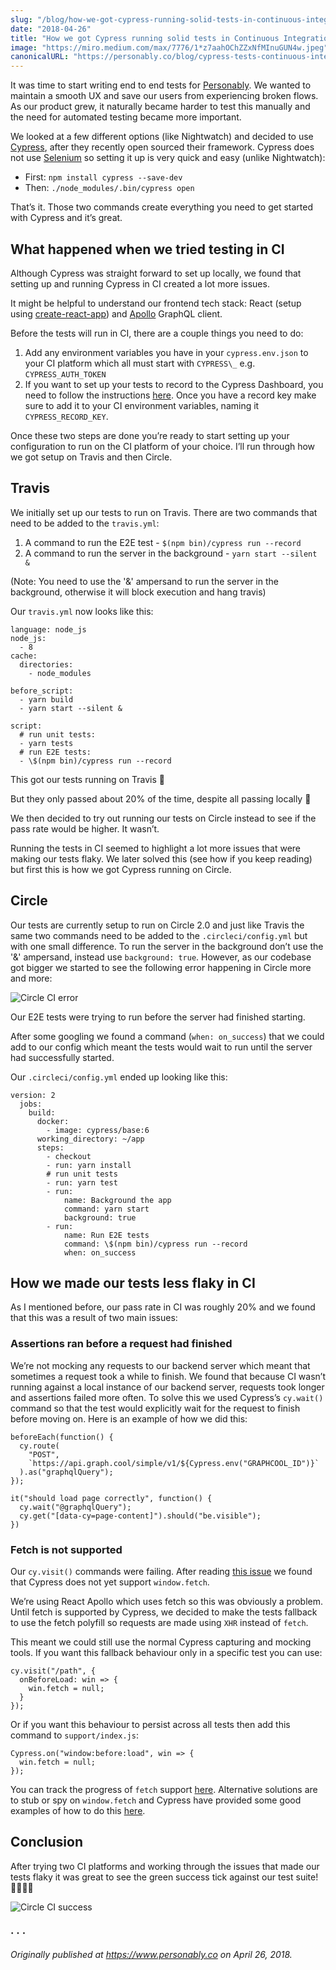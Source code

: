 ```yaml
---
slug: "/blog/how-we-got-cypress-running-solid-tests-in-continuous-integration"
date: "2018-04-26"
title: "How we got Cypress running solid tests in Continuous Integration"
image: "https://miro.medium.com/max/7776/1*z7aahOChZZxNfMInuGUN4w.jpeg"
canonicalURL: "https://personably.co/blog/cypress-tests-continuous-integration"
---
```


It was time to start writing end to end tests for [Personably](https://personably.co/). We wanted to maintain a smooth UX and save our users from experiencing broken flows. As our product grew, it naturally became harder to test this manually and the need for automated testing became more important.

We looked at a few different options (like Nightwatch) and decided to use [Cypress](https://www.cypress.io/), after they recently open sourced their framework. Cypress does not use [Selenium](https://www.selenium.dev/) so setting it up is very quick and easy (unlike Nightwatch):

- First: `npm install cypress --save-dev`
- Then: `./node_modules/.bin/cypress open`

That’s it. Those two commands create everything you need to get started with Cypress and it’s great.

## What happened when we tried testing in CI

Although Cypress was straight forward to set up locally, we found that setting up and running Cypress in CI created a lot more issues.

It might be helpful to understand our frontend tech stack: React (setup using [create-react-app](https://github.com/facebook/create-react-app)) and [Apollo](https://www.apollographql.com/docs/react/) GraphQL client.

Before the tests will run in CI, there are a couple things you need to do:

1. Add any environment variables you have in your `cypress.env.json` to your CI platform which all must start with `CYPRESS\_` e.g. `CYPRESS_AUTH_TOKEN`
2. If you want to set up your tests to record to the Cypress Dashboard, you need to follow the instructions [here](https://docs.cypress.io/guides/core-concepts/dashboard-service#Setup). Once you have a record key make sure to add it to your CI environment variables, naming it `CYPRESS_RECORD_KEY`.

Once these two steps are done you’re ready to start setting up your configuration to run on the CI platform of your choice. I’ll run through how we got setup on Travis and then Circle.

## Travis

We initially set up our tests to run on Travis. There are two commands that need to be added to the `travis.yml`:

1. A command to run the E2E test - `$(npm bin)/cypress run --record`
2. A command to run the server in the background - `yarn start --silent &`

(Note: You need to use the '&' ampersand to run the server in the background, otherwise it will block execution and hang travis)

Our `travis.yml` now looks like this:

```
language: node_js
node_js:
  - 8
cache:
  directories:
    - node_modules

before_script:
  - yarn build
  - yarn start --silent &

script:
  # run unit tests:
  - yarn tests
  # run E2E tests:
  - \$(npm bin)/cypress run --record
```

This got our tests running on Travis 🎉

But they only passed about 20% of the time, despite all passing locally 🙁

We then decided to try out running our tests on Circle instead to see if the pass rate would be higher. It wasn’t.

Running the tests in CI seemed to highlight a lot more issues that were making our tests flaky. We later solved this (see how if you keep reading) but first this is how we got Cypress running on Circle.

## Circle

Our tests are currently setup to run on Circle 2.0 and just like Travis the same two commands need to be added to the `.circleci/config.yml` but with one small difference. To run the server in the background don’t use the '&' ampersand, instead use `background: true`. However, as our codebase got bigger we started to see the following error happening in Circle more and more:

![Circle CI error](https://miro.medium.com/max/1400/0*cNL7HFwG4X8NvN_W.png)

Our E2E tests were trying to run before the server had finished starting.

After some googling we found a command (`when: on_success`) that we could add to our config which meant the tests would wait to run until the server had successfully started.

Our `.circleci/config.yml` ended up looking like this:

```
version: 2
  jobs:
    build:
      docker:
        - image: cypress/base:6
      working_directory: ~/app
      steps:
        - checkout
        - run: yarn install
        # run unit tests
        - run: yarn test
        - run:
            name: Background the app
            command: yarn start
            background: true
        - run:
            name: Run E2E tests
            command: \$(npm bin)/cypress run --record
            when: on_success
```

## How we made our tests less flaky in CI

As I mentioned before, our pass rate in CI was roughly 20% and we found that this was a result of two main issues:

### Assertions ran before a request had finished

We’re not mocking any requests to our backend server which meant that sometimes a request took a while to finish. We found that because CI wasn’t running against a local instance of our backend server, requests took longer and assertions failed more often. To solve this we used Cypress’s `cy.wait()` command so that the test would explicitly wait for the request to finish before moving on. Here is an example of how we did this:

```
beforeEach(function() {
  cy.route(
    "POST",
    `https://api.graph.cool/simple/v1/${Cypress.env("GRAPHCOOL_ID")}`
  ).as("graphqlQuery");
});

it("should load page correctly", function() {
  cy.wait("@graphqlQuery");
  cy.get("[data-cy=page-content]").should("be.visible");
})
```

### Fetch is not supported

Our `cy.visit()` commands were failing. After reading [this issue](https://github.com/cypress-io/cypress/issues/95) we found that Cypress does not yet support `window.fetch`.

We’re using React Apollo which uses fetch so this was obviously a problem. Until fetch is supported by Cypress, we decided to make the tests fallback to use the fetch polyfill so requests are made using `XHR` instead of `fetch`.

This meant we could still use the normal Cypress capturing and mocking tools. If you want this fallback behaviour only in a specific test you can use:

```
cy.visit("/path", {
  onBeforeLoad: win => {
    win.fetch = null;
  }
});
```

Or if you want this behaviour to persist across all tests then add this command to `support/index.js`:

```
Cypress.on("window:before:load", win => {
  win.fetch = null;
});
```

You can track the progress of `fetch` support [here](https://github.com/cypress-io/cypress/issues/687). Alternative solutions are to stub or spy on `window.fetch` and Cypress have provided some good examples of how to do this [here](https://github.com/cypress-io/cypress-example-recipes/blob/master/examples/stubbing-spying__window-fetch/cypress/integration/spy-stub-clock-spec.js).

## Conclusion

After trying two CI platforms and working through the issues that made our tests flaky it was great to see the green success tick against our test suite! 🎉✅✅✅

![Circle CI success](https://miro.medium.com/max/1400/0*_Yi0qIeyGS3XmSo-.png)

### · · ·

_Originally published at https://www.personably.co on April 26, 2018._

